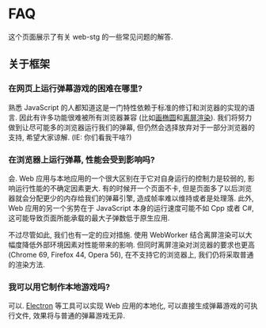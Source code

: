 # FAQ

这个页面展示了有关 web-stg 的一些常见问题的解答.

## 关于框架

### 在网页上运行弹幕游戏的困难在哪里?

熟悉 JavaScript 的人都知道这是一门特性依赖于标准的修订和浏览器的实现的语言. 因此有许多功能很难被所有浏览器兼容 (比如[画椭圆](https://developer.mozilla.org/zh-CN/docs/Web/API/CanvasRenderingContext2D/ellipse)和[离屏渲染](https://developer.mozilla.org/en-US/docs/Web/API/OffscreenCanvas)). 我们将努力做到让尽可能多的浏览器运行我们的弹幕, 但仍然会选择放弃对于一部分浏览器的支持, 希望大家谅解. (IE: 你们看我干啥?)

### 在浏览器上运行弹幕, 性能会受到影响吗?

会. Web 应用与本地应用的一个很大区别在于它对自身运行的控制力是较弱的, 影响运行性能的不确定因素更大. 有的时候开一个页面不卡, 但是页面多了以后浏览器就会分配更少的内存给我们的弹幕引擎, 造成帧率难以维持或者是处理落. 此外, Web 应用的另一个劣势在于 JavaScript 本身的运行速度可能不如 Cpp 或者 C#, 这可能导致页面所能承载的最大子弹数低于原生应用.

不过尽管如此, 我们也有一定的应对措施. 使用 WebWorker 结合离屏渲染可以大幅度降低外部环境因素对性能带来的影响. 但同时离屏渲染对浏览器的要求也更高 (Chrome 69, Firefox 44, Opera 56), 在不支持它的浏览器上, 我们仍将采取普通的渲染方法.

### 我可以用它制作本地游戏吗?

可以. [Electron](https://electronjs.org/) 等工具可以实现 Web 应用的本地化, 可以直接生成弹幕游戏的可执行文件, 效果将与普通的弹幕游戏无异.
